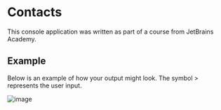 # Contacts

This console application was written as part of a course from JetBrains Academy.

## Example
Below is an example of how your output might look. The symbol > represents the user input.

![image](https://user-images.githubusercontent.com/64638885/118522208-18631700-b73c-11eb-866c-0f5fd5105da4.png)
